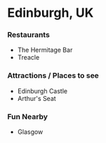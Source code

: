 # Edinburgh, UK

### Restaurants

- The Hermitage Bar
- Treacle

### Attractions / Places to see

- Edinburgh Castle
- Arthur's Seat

### Fun Nearby

- Glasgow
